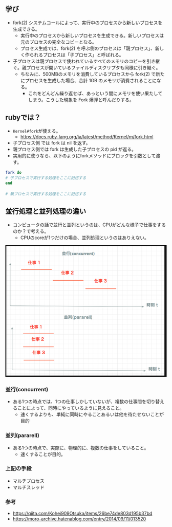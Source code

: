 ## 学び
- fork(2) システムコールによって、実行中のプロセスから新しいプロセスを生成できる。
  - 実行中のプロセスから新しいプロセスを生成できる。新しいプロセスは元のプロセスの完全なコピーとなる。
  - プロセス生成では、fork(2) を呼ぶ側のプロセスは「親プロセス」、新しく作られるプロセスは「子プロセス」と呼ばれる。
- 子プロセスは親プロセスで使われているすべてのメモリのコピーを引き継ぐ。親プロセスが開いているファイルディスクリプタも同様に引き継ぐ。
  - ちなみに、500MBのメモリを消費しているプロセスから fork(2) で新たにプロセスを生成した場合、合計 1GB のメモリが消費されることになる。
    - これをどんどん繰り返せば、あっという間にメモリを使い果たしてしまう。こうした現象を Fork 爆弾と呼んだりする。

## rubyでは？
- `Kernel#fork`が使える。
  - https://docs.ruby-lang.org/ja/latest/method/Kernel/m/fork.html
- 子プロセス側 では fork は nil を返す。
- 親プロセス側では fork は生成した子プロセスの pid が返る。
- 実用的に使うなら、以下のようにforkメソッドにブロックを引数として渡す。
```ruby
fork do
# 子プロセスで実行する処理をここに記述する
end

# 親プロセスで実行する処理をここに記述する
```

## 並行処理と並列処理の違い
- コンピュータの話で並行と並列というのは、CPUがどんな様子で仕事をするのか？で考える。
  - CPUのcoreが1つだけの場合、並列処理というのはありえない。

<img src="/img/pararell_and_concurrent.png">

### 並行(concurrent)
- ある1つの時点では、1つの仕事しかしていないが、複数の仕事間を切り替えることによって、同時にやっているように見えること。
  - 速くするよりも、単純に同時にやることあるいは他を待たせないことが目的
### 並列(pararell)
- ある1つの時点で、実際に、物理的に、複数の仕事をしていること。
  - 速くすることが目的。

### 上記の手段
- マルチプロセス
- マルチスレッド

### 参考
- https://qiita.com/Kohei909Otsuka/items/26be74de803d195b37bd
- https://moro-archive.hatenablog.com/entry/2014/09/11/013520
